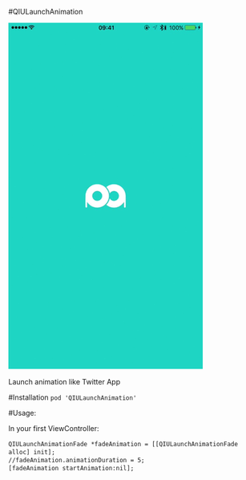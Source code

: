 #QIULaunchAnimation

![Demo](img.gif)

Launch animation like Twitter App

#Installation
`pod 'QIULaunchAnimation' `

#Usage:

In your first ViewController:

	QIULaunchAnimationFade *fadeAnimation = [[QIULaunchAnimationFade alloc] init];
	//fadeAnimation.animationDuration = 5;
	[fadeAnimation startAnimation:nil]; 
